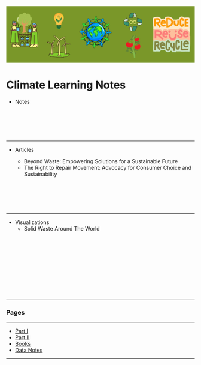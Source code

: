 <img src="images/climate_notes.jpg?raw=true"/>

# Climate Learning Notes

- Notes






<br>
<br>
<br>
<br>


---
- Articles

  -  Beyond Waste: Empowering Solutions for a Sustainable Future
  -  The Right to Repair Movement: Advocacy for Consumer Choice and Sustainability

<br>
<br>
<br>
<br>

---

- Visualizations
  - Solid Waste Around The World
 
<br>
<br>
<br>
<br>
<br>
<br>
<br>
<br>
<br>

---
### Pages 
---

- [Part I](/index.md)
- [Part II](/more_data_projects.md)
- [Books](/data_readings.md)
- [Data Notes](/data_notes.md)
<!--[Climate Notes](/climate_notes.md)-->


---
